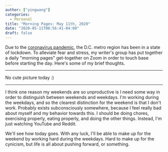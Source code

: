 ```yaml
---
author: ["yingwang"]
categories:
  - Personal
title: "Morning Pages: May 11th, 2020"
date: "2020-05-11T08:56:41-04:00"
draft: false
---
```


Due to the [coronavirus
pandemic](https://en.wikipedia.org/wiki/2019-20_coronavirus_pandemic), the D.C.
metro region has been in a state of lockdown. To alleviate fear and stress, my
writer's group has put together a daily "morning pages" get-together on Zoom in
order to touch base before starting the day. Here's some of my brief thoughts.

---

No cute picture today :)

---

I think one reason my weekends are so unproductive is I need some way in order
to distinguish between weekends and weekdays. I'm working during the weekdays,
and so the clearest distinction for the weekend is that I don't work. Probably
exists subconsciously somewhere, because I feel really bad about myself and my
behavior towards this. I should be doing chores, exercising properly, eating
properly, and doing the other things. Instead, I'm just watching YouTube and
Reddit.

We'll see how today goes. With any luck, I'll be able to make up for the weekend
by working hard during the weekdays. Hard to make up for the cynicism, but life
is all about pushing forward, or something.
